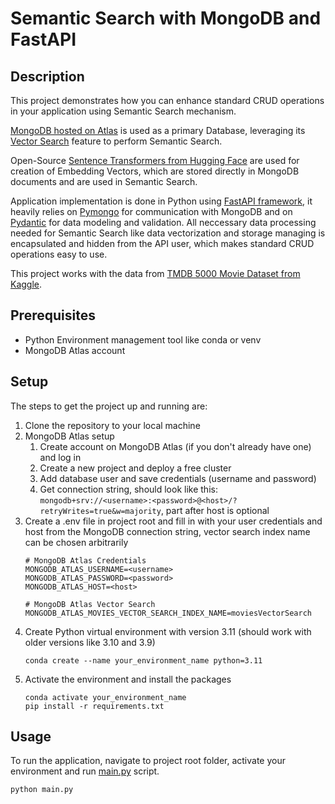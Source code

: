 # Semantic Search with MongoDB and FastAPI

## Description

This project demonstrates how you can enhance standard CRUD operations in your application using Semantic Search mechanism.

[MongoDB hosted on Atlas](https://www.mongodb.com/atlas/database) is used as a primary Database, leveraging its [Vector Search](https://www.mongodb.com/products/platform/atlas-vector-search) feature to perform Semantic Search.

Open-Source [Sentence Transformers from Hugging Face](https://huggingface.co/sentence-transformers) are used for creation of Embedding Vectors, which are stored directly in MongoDB documents and are used in Semantic Search.

Application implementation is done in Python using [FastAPI framework](https://fastapi.tiangolo.com/), it heavily relies on [Pymongo](https://www.mongodb.com/docs/drivers/pymongo/) for communication with MongoDB and on [Pydantic](https://docs.pydantic.dev/latest/) for data modeling and validation.
All neccessary data processing needed for Semantic Search like data vectorization and storage managing is encapsulated and hidden from the API user, which makes standard CRUD operations easy to use.

This project works with the data from [TMDB 5000 Movie Dataset from Kaggle](https://www.kaggle.com/datasets/tmdb/tmdb-movie-metadata).

## Prerequisites

- Python Environment management tool like conda or venv
- MongoDB Atlas account

## Setup

The steps to get the project up and running are:

1. Clone the repository to your local machine
2. MongoDB Atlas setup
   1. Create account on MongoDB Atlas (if you don't already have one) and log in
   2. Create a new project and deploy a free cluster
   3. Add database user and save credentials (username and password)
   4. Get connection string, should look like this: `mongodb+srv://<username>:<password>@<host>/?retryWrites=true&w=majority`, part after host is optional
3. Create a .env file in project root and fill in with your user credentials and host from the MongoDB connection string, vector search index name can be chosen arbitrarily
   ``` dotenv
   # MongoDB Atlas Credentials
   MONGODB_ATLAS_USERNAME=<username>
   MONGODB_ATLAS_PASSWORD=<password>
   MONGODB_ATLAS_HOST=<host>
   
   # MongoDB Atlas Vector Search
   MONGODB_ATLAS_MOVIES_VECTOR_SEARCH_INDEX_NAME=moviesVectorSearch
   ```
4. Create Python virtual environment with version 3.11 (should work with older versions like 3.10 and 3.9)
   ``` commandline
   conda create --name your_environment_name python=3.11
   ```
5. Activate the environment and install the packages
   ``` commandline
   conda activate your_environment_name
   pip install -r requirements.txt
   ```

## Usage

To run the application, navigate to project root folder, activate your environment and run [main.py](main.py) script.
```commandline
python main.py
```